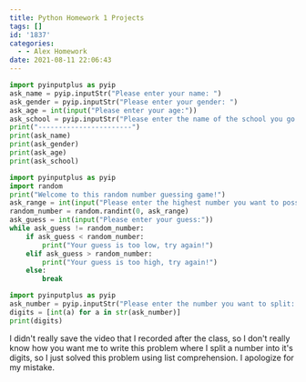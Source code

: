 ```yaml
---
title: Python Homework 1 Projects
tags: []
id: '1837'
categories:
  - - Alex Homework
date: 2021-08-11 22:06:43
---
```


```python
import pyinputplus as pyip
ask_name = pyip.inputStr("Please enter your name: ")
ask_gender = pyip.inputStr("Please enter your gender: ")
ask_age = int(input("Please enter your age:"))
ask_school = pyip.inputStr("Please enter the name of the school you go to: ")
print("-----------------------")
print(ask_name)
print(ask_gender)
print(ask_age)
print(ask_school)
```

```python
import pyinputplus as pyip
import random
print("Welcome to this random number guessing game!")
ask_range = int(input("Please enter the highest number you want to possibly guess to: "))
random_number = random.randint(0, ask_range)
ask_guess = int(input("Please enter your guess:"))
while ask_guess != random_number:
    if ask_guess < random_number:
        print("Your guess is too low, try again!")
    elif ask_guess > random_number:
        print("Your guess is too high, try again!")
    else:
        break
```

```python
import pyinputplus as pyip
ask_number = pyip.inputStr("Please enter the number you want to split: ")
digits = [int(a) for a in str(ask_number)]
print(digits)
```

I didn't really save the video that I recorded after the class, so I don't really know how you want me to write this problem where I split a number into it's digits, so I just solved this problem using list comprehension. I apologize for my mistake.